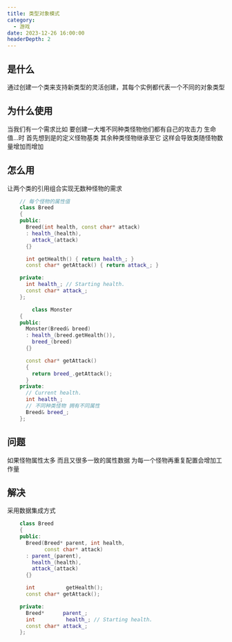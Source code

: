 ```yaml
---
title: 类型对象模式
category:
  - 游戏
date: 2023-12-26 16:00:00
headerDepth: 2 
---
```



## 是什么
通过创建一个类来支持新类型的灵活创建，其每个实例都代表一个不同的对象类型

## 为什么使用
当我们有一个需求比如 要创建一大堆不同种类怪物他们都有自己的攻击力 生命值...时 首先想到是的定义怪物基类 其余种类怪物继承至它  这样会导致类随怪物数量增加而增加

## 怎么用
让两个类的引用组合实现无数种怪物的需求
```C++
    // 每个怪物的属性值
    class Breed
    {
    public:
      Breed(int health, const char* attack)
      : health_(health),
        attack_(attack)
      {}

      int getHealth() { return health_; }
      const char* getAttack() { return attack_; }

    private:
      int health_; // Starting health.
      const char* attack_;
    };

        class Monster
    {
    public:
      Monster(Breed& breed)
      : health_(breed.getHealth()),
        breed_(breed)
      {}

      const char* getAttack()
      {
        return breed_.getAttack();
      }
    private:
      // Current health.
      int health_;
      // 不同种类怪物 拥有不同属性
      Breed& breed_;
    };
```

## 问题
如果怪物属性太多 而且又很多一致的属性数据 为每一个怪物再重复配置会增加工作量

## 解决
采用数据集成方式
```C++
    class Breed
    {
    public:
      Breed(Breed* parent, int health,
            const char* attack)
      : parent_(parent),
        health_(health),
        attack_(attack)
      {}

      int          getHealth();
      const char* getAttack();

    private:
      Breed*      parent_;
      int          health_; // Starting health.
      const char* attack_;
    };

```